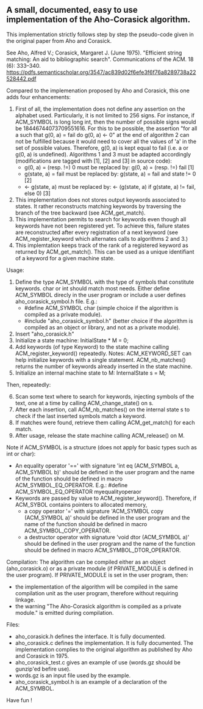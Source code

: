 A small, documented, easy to use implementation of the Aho-Corasick algorithm.
------------------------------------------------------------------------------

This implementation strictly follows step by step the pseudo-code given in the original paper from Aho and Corasick.

See Aho, Alfred V.; Corasick, Margaret J. (June 1975). "Efficient string matching: An aid to bibliographic search".
Communications of the ACM. 18 (6): 333–340.
https://pdfs.semanticscholar.org/3547/ac839d02f6efe3f6f76a8289738a22528442.pdf

Compared to the implemenation proposed by Aho and Corasick, this one adds four enhancements:
1. First of all, the implementation does not define any assertion on the alphabet used. Particularly, it is not limited to 256 signs.
   For instance, if ACM_SYMBOL is long long int, then the number of possible signs would be 18446744073709551616.
   For this to be possible, the assertion "for all a such that g(0, a) = fail do g(0, a) <- 0" at the end of algorithm 2 can not be fulfilled
   because it would need to cover all the values of 'a' in the set of possible values.
   Therefore, g(0, a) is kept equal to fail (i.e. a or g(0, a) is undefined).
   Algorithms 1 and 3 must be adapted accordingly (modifications are tagged with [1], [2] and [3] in source code):
   - g(0, a) = (resp. !=) 0 must be replaced by: g(0, a) = (resp. !=) fail               [1]
   - g(state, a) = fail must be replaced by: g(state, a) = fail and state != 0           [2]
   - <- g(state, a) must be replaced by: <- (g(state, a) if g(state, a) != fail, else 0) [3]
2. This implementation does not stores output keywords associated to states.
   It rather reconstructs matching keywords by traversing the branch of the tree backward (see ACM_get_match).
3. This implementation permits to search for keywords even though all keywords have not been registered yet.
   To achieve this, failure states are reconstructed after every registration of a next keyword
   (see ACM_register_keyword which alternates calls to algorithms 2 and 3.)
4. This implemtation keeps track of the rank of a registered keyword as returned by ACM_get_match().
   This can be used as a unique identifiant of a keyword for a given machine state.

Usage:
1. Define the type ACM_SYMBOL with the type of symbols that constitute keywords. char or int should match most needs.
   Either define ACM_SYMBOL direcly in the user program or include a user defines aho_corasick_symbol.h file.
   E.g.:
   - #define ACM_SYMBOL char (simple choice if the algorithm is compiled as a private module).
   - #include "aho_corasick_symbol.h" (better choice if the algorithm is compiled as an object or library, and not as a private module).
2. Insert "aho_corasick.h"
3. Initialize a state machine: InitialState * M = 0;
4. Add keywords (of type Keyword) to the state machine calling ACM_register_keyword() repeatedly.
   Notes: ACM_KEYWORD_SET can help initialize keywords with a single statement.
          ACM_nb_matches() returns the number of keywords already inserted in the state machine.
5. Initialize an internal machine state to M: InternalState s = M;

Then, repeatedly:

6.   Scan some text where to search for keywords, injecting symbols of the text, one at a time by calling ACM_change_state() on s.
7.   After each insertion, call ACM_nb_matches() on the internal state s to check if the last inserted symbols match a keyword.
8.   If matches were found, retrieve them calling ACM_get_match() for each match.
9. After usage, release the state machine calling ACM_release() on M.

Note if ACM_SYMBOL is a structure (does not apply for basic types such as int or char):
- An equality operator '==' with signature 'int eq (ACM_SYMBOL a, ACM_SYMBOL b)' should be defined
  in the user program and the name of the function should be defined in macro ACM_SYMBOL_EQ_OPERATOR.
  E.g.: #define ACM_SYMBOL_EQ_OPERATOR myequalityoperaor
- Keywords are passed by value to ACM_register_keyword().
  Therefore, if ACM_SYBOL contains pointers to allocated memory,
  - a copy operator '=' with signature 'ACM_SYMBOL copy (ACM_SYMBOL a)' should be defined in the user program and
    the name of the function should be defined in macro ACM_SYMBOL_COPY_OPERATOR.
  - a destructor operator with signature 'void dtor (ACM_SYMBOL a)' should be defined in the user program and
    the name of the function should be defined in macro ACM_SYMBOL_DTOR_OPERATOR.

Compilation:
The algorithm can be compiled either as an object (aho_corasick.o) or as a private module (if PRIVATE_MODULE is defined in the user program).
If PRIVATE_MODULE is set in the user program, then:
- the implementation of the algorithm will be compiled in the same compilation unit as the user program, therefore without requiring linkage.
- the warning "The Aho-Corasick algorithm is compiled as a private module." is emitted during compilation.

Files:
- aho_corasick.h defines the interface. It is fully documented.
- aho_corasick.c defines the implementation. It is fully documented.
  The implementation complies to the original algorithm as published by Aho and Corasick in 1975.
- aho_corasick_test.c gives an example of use (words.gz should be gunzip'ed befire use).
- words.gz is an input file used by the example.
- aho_corasick_symbol.h is an example of a declaration of the ACM_SYMBOL.

Have fun !
